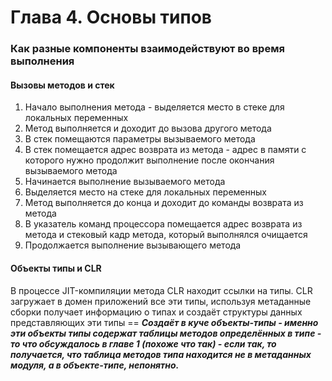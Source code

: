 # Глава 4. Основы типов

### Как разные компоненты взаимодействуют во время выполнения

#### Вызовы методов и стек

1. Начало выполнения метода - выделяется место в стеке для локальных переменных
2. Метод выполняется и доходит до вызова другого метода
3. В стек помещаются параметры вызываемого метода
4. В стек помещается адрес возврата из метода - адрес в памяти с которого нужно продолжит выполнение после окончания вызываемого метода
5. Начинается выполнение вызываемого метода
6. Выделяется место на стеке для локальных переменных
7. Метод выполняется до конца и доходит до команды возврата из метода
8. В указатель команд процессора помещается адрес возврата из метода и стековый кадр метода, который выполнялся очищается
9. Продолжается выполнение вызывающего метода

#### Объекты типы и CLR

В процессе JIT-компиляции метода CLR находит ссылки на типы. CLR загружает в домен приложений все эти типы, используя метаданные сборки получает информацию о типах и создаёт структуры данных представляющих эти типы == _**Создаёт в куче объекты-типы - именно эти объекты типы содержат таблицы методов определённых в типе - то что обсуждалось в главе 1 \(похоже что так\) - если так, то получается, что таблица методов типа находится не в метаданных модуля, а в объекте-типе, непонятно.**_



